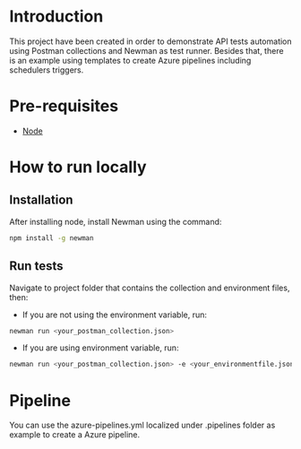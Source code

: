 # Introduction 
This project have been created in order to demonstrate API tests automation using Postman collections and Newman as test runner. Besides that, there is an example using templates to create Azure pipelines including schedulers triggers.

# Pre-requisites
- [Node](https://nodejs.org/en/)

# How to run locally
## Installation
After installing node, install Newman using the command:

```bash
npm install -g newman
```

## Run tests
Navigate to project folder that contains the collection and environment files, then:
- If you are not using the environment variable, run:

```bash
newman run <your_postman_collection.json>
```

- If you are using environment variable, run:
```bash
newman run <your_postman_collection.json> -e <your_environmentfile.json>
```

# Pipeline
You can use the azure-pipelines.yml localized under .pipelines folder as example to create a Azure pipeline.